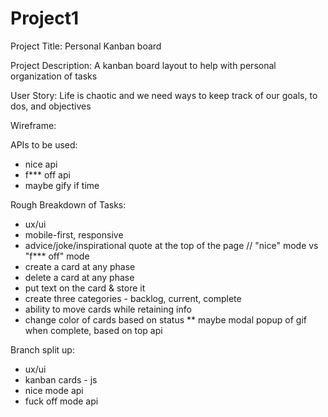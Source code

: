 # Project1
Project Title: Personal Kanban board 

Project Description: A kanban board layout to help with personal organization of tasks

User Story: Life is chaotic and we need ways to keep track of our goals, to dos, and objectives

Wireframe:

APIs to be used:
- nice api
- f*** off api
- maybe gify if time

Rough Breakdown of Tasks:
- ux/ui
- mobile-first, responsive
- advice/joke/inspirational quote at the top of the page // "nice" mode vs "f*** off" mode
- create a card at any phase
- delete a card at any phase
- put text on the card & store it
- create three categories - backlog, current, complete
- ability to move cards while retaining info
- change color of cards based on status
** maybe modal popup of gif when complete, based on top api

Branch split up:
- ux/ui
- kanban cards - js
- nice mode api
- fuck off mode api 

